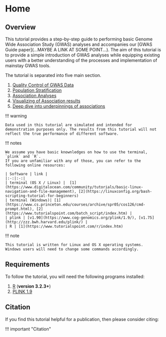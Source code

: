 # Home
## Overview 
This tutorial provides a step-by-step guide to performing basic Genome Wide Association Study (GWAS) analyses and accompanies our [GWAS Guide paper](...MAYBE A LINK AT SOME POINT...). The aim of this tutorial is to provide a simple introduction of GWAS analyses while equipping existing users with a better understanding of the processes and implementation of mainstay GWAS tools. 

The tutorial is separated into five main section. 

1. [Quality Control of GWAS Data](QC.md)
2. [Population Stratification](popstrat.md)
3. [Association Analyses](assoc.md)
4. [Visualizing of Association results](visual.md)
5. [Deep dive into underpinnings of associations](assocdive.md)

!!! warning

    Data used in this tutorial are simulated and intended for demonstration purposes only. The results from this tutorial will not reflect the true performance of different software. 

!!! notes

    We assume you have basic knownledges on how to use the terminal, `plink` and `R`. 
    If you are unfamiliar with any of those, you can refer to the following online resources:

    | Software | link |
    |:-:|:-:|
    | terminal (OS X / Linux) |  [1](https://www.digitalocean.com/community/tutorials/basic-linux-navigation-and-file-management), [2](https://linuxconfig.org/bash-scripting-tutorial-for-beginners)
    | terminal (Windows)| [1](https://www.cs.princeton.edu/courses/archive/spr05/cos126/cmd-prompt.html), [2](https://www.tutorialspoint.com/batch_script/index.htm) |
    | plink | [v1.90](https://www.cog-genomics.org/plink/1.9/), [v1.75](http://zzz.bwh.harvard.edu/plink/) |
    | R | [1](https://www.tutorialspoint.com/r/index.htm)


!!! note

    This tutorial is written for Linux and OS X operating systems. 
    Windows users will need to change some commands accordingly.


## Requirements
To follow the tutorial, you will need the following programs installed:

1. [R](https://www.r-project.org/) (**version 3.2.3+**)
2. [PLINK 1.9](https://www.cog-genomics.org/plink2)

## Citation
If you find this tutorial helpful for a publication, then please consider citing:

!!! important "Citation"


